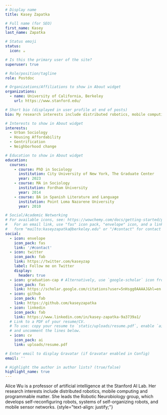 ```yaml
---
# Display name
title: Kasey Zapatka

# Full name (for SEO)
first_name: Kasey
last_name: Zapatka

# Status emoji
status:
  icon: ☕️

# Is this the primary user of the site?
superuser: true

# Role/position/tagline
role: Postdoc

# Organizations/Affiliations to show in About widget
organizations:
  - name: University of California, Berkeley
    url: https://www.stanford.edu/

# Short bio (displayed in user profile at end of posts)
bio: My research interests include distributed robotics, mobile computing and programmable matter.

# Interests to show in About widget
interests:
  - Urban Sociology
  - Housing Affordability
  - Gentrification
  - Neighborhood change

# Education to show in About widget
education:
  courses:
    - course: PhD in Sociology
      institution: City University of New York, The Graduate Center
      year: 2023
    - course: MA in Sociology
      institution: Fordham University
      year: 2014
    - course: BA in Spanish Literature and Language 
      institution: Point Loma Nazarene University
      year: 2010

# Social/Academic Networking
# For available icons, see: https://wowchemy.com/docs/getting-started/page-builder/#icons
#   For an email link, use "fas" icon pack, "envelope" icon, and a link in the
#   form "mailto:kaseyzapatka@berkeley.edu" or "/#contact" for contact widget.
social:
  - icon: envelope
    icon_pack: fas
    link: '/#contact'
  - icon: twitter
    icon_pack: fab
    link: https://twitter.com/kaseyzap
    label: Follow me on Twitter
    display:
      header: true
  - icon: graduation-cap # Alternatively, use `google-scholar` icon from `ai` icon pack
    icon_pack: fas
    link: https://scholar.google.com/citations?user=5nHsgg0AAAAJ&hl=en
  - icon: github
    icon_pack: fab
    link: https://github.com/kaseyzapatka
  - icon: linkedin
    icon_pack: fab
    link: https://www.linkedin.com/in/kasey-zapatka-9a3739a1/
  # Link to a PDF of your resume/CV.
  # To use: copy your resume to `static/uploads/resume.pdf`, enable `ai` icons in `params.yaml`,
  # and uncomment the lines below.
  - icon: cv
    icon_pack: ai
    link: uploads/resume.pdf

# Enter email to display Gravatar (if Gravatar enabled in Config)
email: ''

# Highlight the author in author lists? (true/false)
highlight_name: true
---
```


Alice Wu is a professor of artificial intelligence at the Stanford AI Lab. Her research interests include distributed robotics, mobile computing and programmable matter. She leads the Robotic Neurobiology group, which develops self-reconfiguring robots, systems of self-organizing robots, and mobile sensor networks.
{style="text-align: justify;"}
